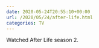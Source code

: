 ```yaml
---
date: 2020-05-24T20:55:10+00:00
url: /2020/05/24/after-life.html
categories: TV
---
```

Watched After Life season 2.




